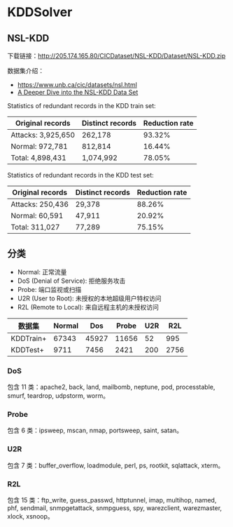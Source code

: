 # KDDSolver

## NSL-KDD
下载链接：http://205.174.165.80/CICDataset/NSL-KDD/Dataset/NSL-KDD.zip

数据集介绍：

- https://www.unb.ca/cic/datasets/nsl.html
- [A Deeper Dive into the NSL-KDD Data Set](https://towardsdatascience.com/a-deeper-dive-into-the-nsl-kdd-data-set-15c753364657)

Statistics of redundant records in the KDD train set:

|Original records | Distinct records | Reduction rate|
|-----------------|-------------------|-----------------|
|Attacks: 3,925,650 | 262,178 | 93.32%|
|Normal: 972,781 | 812,814 | 16.44%|
|Total: 4,898,431 | 1,074,992 | 78.05%|


Statistics of redundant records in the KDD test set:


|Original records | Distinct records | Reduction rate|
|------------|---------------------|---------------|
|Attacks: 250,436 | 29,378 | 88.26%|
|Normal: 60,591 | 47,911 | 20.92%|
|Total: 311,027 | 77,289 | 75.15%|

## 分类

- Normal: 正常流量
- DoS (Denial of Service): 拒绝服务攻击
- Probe: 端口监视或扫描
- U2R (User to Root): 未授权的本地超级用户特权访问
- R2L (Remote to Local): 来自远程主机的未授权访问

|数据集|Normal|Dos|Probe|U2R|R2L|
|-----|------|---|-----|---|---|
|KDDTrain+|67343|45927|11656|52|995|
|KDDTest+|9711|7456|2421|200|2756|

### DoS

包含 11 类：apache2, back, land, mailbomb, neptune, pod, processtable, smurf, teardrop, udpstorm, worm。

### Probe

包含 6 类：ipsweep, mscan, nmap, portsweep, saint, satan。

### U2R

包含 7 类：buffer_overflow, loadmodule, perl, ps, rootkit, sqlattack, xterm。

### R2L

包含 15 类：ftp_write, guess_passwd, httptunnel, imap, multihop, named, phf, sendmail, snmpgetattack, snmpguess, spy, warezclient, warezmaster, xlock, xsnoop。
